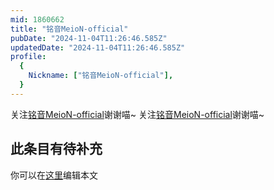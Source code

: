 ```yaml
---
mid: 1860662
title: "铭音MeioN-official"
pubDate: "2024-11-04T11:26:46.585Z"
updatedDate: "2024-11-04T11:26:46.585Z"
profile:
  {
    Nickname: ["铭音MeioN-official"],
  }
---
```


关注[铭音MeioN-official](https://space.bilibili.com/1860662)谢谢喵~ 关注[铭音MeioN-official](https://space.bilibili.com/1860662)谢谢喵~

## 此条目有待补充
你可以在[这里](https://github.com/Yuhanawa/VTuber.ICU-Content/edit/master/v/铭音MeioN-official/index.md)编辑本文
